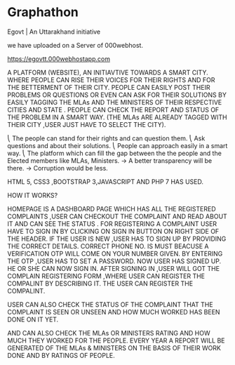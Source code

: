 # Graphathon
Egovt | An Uttarakhand initiative

we have uploaded on a Server of 000webhost.

https://egovtt.000webhostapp.com

A PLATFORM (WEBSITE), AN INITIAVTIVE TOWARDS A SMART CITY.
WHERE PEOPLE CAN RISE THEIR VOICES FOR THEIR RIGHTS AND FOR THE BETTERMENT OF THEIR CITY.
PEOPLE CAN EASILY POST THEIR PROBLEMS OR QUESTIONS OR EVEN CAN ASK FOR THEIR SOLUTIONS BY EASILY TAGGING THE MLAs AND THE MINISTERS OF THEIR RESPECTIVE CITIES AND STATE . PEOPLE CAN CHECK THE REPORT AND STATUS OF THE PROBLEM IN A SMART WAY.
(THE MLAs ARE ALREADY TAGGED WITH THEIR CITY ,USER JUST HAVE TO SELECT THE CITY).

⎝	The people can stand for their rights and can question them.
⎝	Ask questions and about their solutions.
⎝	People can approach  easily in a smart way.
⎝	The platform which can fill the gap between the the people and the Elected members like MLAs, Ministers.
-> A  better transparency will be there.
-> Corruption would be less.

HTML 5, CSS3 ,BOOTSTRAP 3,JAVASCRIPT AND PHP 7 HAS USED.


HOW IT WORKS?

HOMEPAGE IS A DASHBOARD PAGE WHICH HAS ALL THE REGISTERED COMPLAINTS ,USER CAN CHECKOUT THE COMPLAINT AND READ ABOUT IT AND CAN SEE THE STATUS . 
FOR REGISTERING A COMPLAINT USER HAVE TO SIGN IN BY CLICKING ON SIGN IN BUTTON ON RIGHT SIDE OF THE HEADER.
IF THE USER IS NEW ,USER HAS TO SIGN UP BY PROVIDING THE CORRECT DETAILS. CORRECT PHONE NO. IS MUST BEACUSE A VERIFICATION OTP WILL COME ON YOUR NUMBER GIVEN.
BY ENTERING THE OTP ,USER HAS TO SET A PASSWORD.
NOW USER HAS SIGNED UP.
HE OR SHE CAN NOW SIGN IN.
AFTER SIGNING IN ,USER WILL GOT THE COMPLAIN REGISTERING FORM ,WHERE USER CAN REGISTER THE COMPALINT BY DESCRIBING IT.
THE USER CAN REGISTER THE COMPALINT.

USER CAN ALSO CHECK THE STATUS OF THE COMPLAINT THAT THE COMPLAINT IS SEEN OR UNSEEN AND HOW MUCH WORKED HAS BEEN DONE ON IT YET.

AND CAN ALSO CHECK THE MLAs OR MINISTERS RATING AND HOW MUCH THEY WORKED FOR THE PEOPLE.
EVERY YEAR A REPORT WILL BE GENERATED OF THE MLAs & MINISTERS ON THE BASIS OF THEIR WORK DONE AND BY RATINGS OF PEOPLE.
